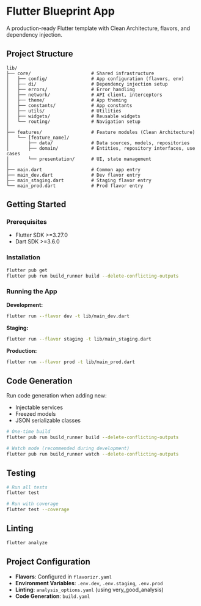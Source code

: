 # Flutter Blueprint App

A production-ready Flutter template with Clean Architecture, flavors, and dependency injection.

## Project Structure

```
lib/
├── core/                      # Shared infrastructure
│   ├── config/                # App configuration (flavors, env)
│   ├── di/                    # Dependency injection setup
│   ├── errors/                # Error handling
│   ├── network/               # API client, interceptors
│   ├── theme/                 # App theming
│   ├── constants/             # App constants
│   ├── utils/                 # Utilities
│   ├── widgets/               # Reusable widgets
│   └── routing/               # Navigation setup
│
├── features/                  # Feature modules (Clean Architecture)
│   └── [feature_name]/
│       ├── data/              # Data sources, models, repositories
│       ├── domain/            # Entities, repository interfaces, use cases
│       └── presentation/      # UI, state management
│
├── main.dart                  # Common app entry
├── main_dev.dart              # Dev flavor entry
├── main_staging.dart          # Staging flavor entry
└── main_prod.dart             # Prod flavor entry
```

## Getting Started

### Prerequisites
- Flutter SDK >=3.27.0
- Dart SDK >=3.6.0

### Installation
```bash
flutter pub get
flutter pub run build_runner build --delete-conflicting-outputs
```

### Running the App

**Development:**
```bash
flutter run --flavor dev -t lib/main_dev.dart
```

**Staging:**
```bash
flutter run --flavor staging -t lib/main_staging.dart
```

**Production:**
```bash
flutter run --flavor prod -t lib/main_prod.dart
```

## Code Generation

Run code generation when adding new:
- Injectable services
- Freezed models
- JSON serializable classes

```bash
# One-time build
flutter pub run build_runner build --delete-conflicting-outputs

# Watch mode (recommended during development)
flutter pub run build_runner watch --delete-conflicting-outputs
```

## Testing

```bash
# Run all tests
flutter test

# Run with coverage
flutter test --coverage
```

## Linting

```bash
flutter analyze
```

## Project Configuration

- **Flavors**: Configured in `flavorizr.yaml`
- **Environment Variables**: `.env.dev`, `.env.staging`, `.env.prod`
- **Linting**: `analysis_options.yaml` (using very_good_analysis)
- **Code Generation**: `build.yaml`
